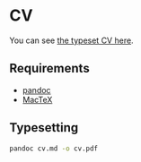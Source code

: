 # CV

You can see [the typeset CV here](/cv.pdf).

## Requirements

- [pandoc](https://pandoc.org)
- [MacTeX](https://www.tug.org/mactex/)

## Typesetting

```zsh
pandoc cv.md -o cv.pdf
```
